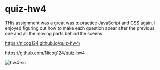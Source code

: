 # quiz-hw4

THis assignment was a great was to practice JavaScript and CSS again. I enjoyed figuring out how to make each question apear after the previous one and all the moving parts behind the sceens.


https://nicog124.github.io/quiz-hw4/

https://github.com/Nicog124/quiz-hw4


![hw4-sc](https://user-images.githubusercontent.com/78495603/112409325-b06df280-8cef-11eb-9e93-a50576ee2b3b.png)

